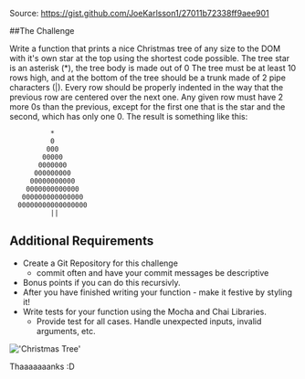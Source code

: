 Source: https://gist.github.com/JoeKarlsson1/27011b72338ff9aee901

##The Challenge

Write a function that prints a nice Christmas tree of any size to the DOM with it's own star at the top using the shortest code possible. The tree star is an asterisk (*), the tree body is made out of 0 The tree must be at least 10 rows high, and at the bottom of the tree should be a trunk made of 2 pipe characters (|). Every row should be properly indented in the way that the previous row are centered over the next one. Any given row must have 2 more 0s than the previous, except for the first one that is the star and the second, which has only one 0. The result is something like this:


```
          *
          0
         000
        00000
       0000000
      000000000
     00000000000
    0000000000000
   000000000000000
  00000000000000000
          ||
```

## Additional Requirements
- Create a Git Repository for this challenge
    - commit often and have your commit messages be descriptive
- Bonus points if you can do this recursivly.
- After you have finished writing your function - make it festive by styling it!
- Write tests for your function using the Mocha and Chai Libraries.
  - Provide test for all cases. Handle unexpected inputs, invalid arguments, etc.

!['Christmas Tree'](http://49.media.tumblr.com/6584e75a41d74c6352f6d696c7305394/tumblr_mvq31dqTp11qadi39o4_250.gif)

Thaaaaaaanks :D